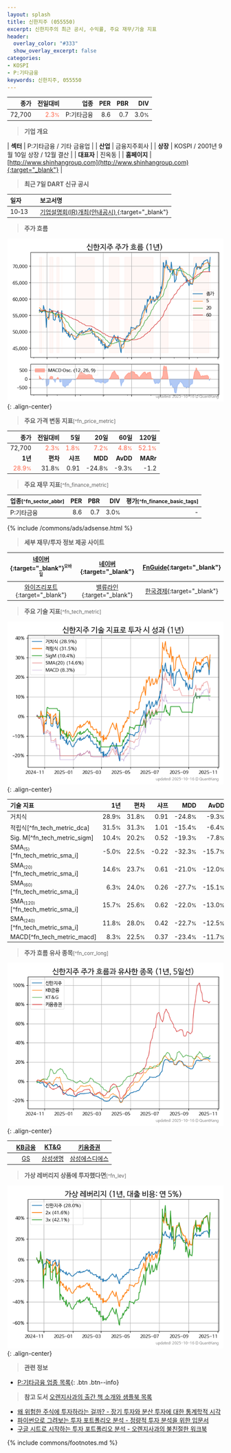 ```yaml
---
layout: splash
title: 신한지주 (055550)
excerpt: 신한지주의 최근 공시, 수익률, 주요 재무/기술 지표
header:
  overlay_color: "#333"
  show_overlay_excerpt: false
categories:
- KOSPI
- P:기타금융
keywords: 신한지주, 055550
---
```


| **종가** | **전일대비** | **업종** | **PER** | **PBR** | **DIV** |
| -------: | -----------: | -------: | ------: | ------: | ------: |
| 72,700 | <span style="color: tomato">2.3<small>%</small></span> | P:기타금융 | 8.6 | 0.7 | 3.0<small>%</small> |

<!-- more -->


> **기업 개요**<a id="company"></a>

| <span style="white-space:nowrap;">**섹터**</span> | P:기타금융 / 기타 금융업 |
| <span style="white-space:nowrap;">**산업**</span> | 금융지주회사 |
| <span style="white-space:nowrap;">**상장**</span> | KOSPI / 2001년 9월 10일 상장 / 12월 결산 |
| <span style="white-space:nowrap;">**대표자**</span> | 진옥동 |
| <span style="white-space:nowrap;">**홈페이지**</span> | [http://www.shinhangroup.com](http://www.shinhangroup.com){:target="_blank"} |


> **최근 7일 DART 신규 공시**<a id="dart"></a>

| **일자** |      | **보고서명** |
| :------- | :--- | :----------- |
| 10&#x2011;13 | | [기업설명회(IR)개최(안내공시)              ](https://dart.fss.or.kr/dsaf001/main.do?rcpNo=20251013800391){:target="_blank"} |


> **주가 흐름**<a id="price"></a>

![055550](/stock/images/055550.png){: .align-center}


> **주요 가격 변동 지표**<small>[^fn_price_metric]</small>

| **종가** | **전일대비** | **5일** | **20일** | **60일** | **120일** |
| -------: | -----------: | ------: | -------: | -------: | --------: |
| 72,700 | <span style="color: tomato">2.3<small>%</small></span> | <span style="color: tomato">1.8<small>%</small></span> | <span style="color: tomato">7.2<small>%</small></span> | <span style="color: tomato">4.8<small>%</small></span> | <span style="color: tomato">52.1<small>%</small></span> |
| **1년** | **편차** | **샤프** | **MDD** | **AvDD** | **MARr** |
| <span style="color: tomato">28.9<small>%</small></span> | 31.8<small>%</small> | 0.91 | -24.8<small>%</small> | -9.3<small>%</small> | -1.2 |


> **주요 재무 지표**<small>[^fn_finance_metric]</small>

| **업종**<small>[^fn_sector_abbr]</small> | **PER** | **PBR** | **DIV** | **평가**<small>[^fn_finance_basic_tags]</small> |
| :--------------------------------------- | ------: | ------: | ------: | ----------------------------------------------: |
| P:기타금융 | 8.6 | 0.7 | 3.0<small>%</small> | - |



{% include /commons/ads/adsense.html %}

> **세부 재무/투자 정보 제공 사이트**

| [네이버](https://m.stock.naver.com/domestic/stock/055550/finance/summary){:target="_blank"}<sup><small>모바일</small></sup> | [네이버](https://finance.naver.com/item/coinfo.naver?code=055550){:target="_blank"} | [FnGuide](https://comp.fnguide.com/SVO2/ASP/SVD_Invest.asp?gicode=A055550&MenuYn=Y){:target="_blank"} |
| :---: | :---: | :---: |
| [와이즈리포트](https://comp.wisereport.co.kr/company/c1040001.aspx?cmp_cd=055550){:target="_blank"} | [밸류라인](https://www.valueline.co.kr/finance/summary/055550){:target="_blank"} | [한국경제](https://markets.hankyung.com/stock/055550/financial-summary){:target="_blank"} |


> **주요 기술 지표**<small>[^fn_tech_metric]</small>


![055550](/stock/images/055550_tech.png){: .align-center}

| **기술 지표** | **1년** | **편차** | **샤프** | **MDD** | **AvDD** |
| :------------ | ------: | -----------: | -------: | ------: | -------: |
| 거치식 | 28.9<small>%</small> | 31.8<small>%</small> | 0.91 | -24.8<small>%</small> | -9.3<small>%</small> |
| 적립식[^fn_tech_metric_dca] | 31.5<small>%</small> | 31.3<small>%</small> | 1.01 | -15.4<small>%</small> | -6.4<small>%</small> |
| Sig. M[^fn_tech_metric_sigm] | 10.4<small>%</small> | 20.2<small>%</small> | 0.52 | -19.3<small>%</small> | -7.8<small>%</small> |
| SMA<small><sub>(5)</sub></small>[^fn_tech_metric_sma_i] | -5.0<small>%</small> | 22.5<small>%</small> | -0.22 | -32.3<small>%</small> | -15.7<small>%</small> |
| SMA<small><sub>(20)</sub></small>[^fn_tech_metric_sma_i] | 14.6<small>%</small> | 23.7<small>%</small> | 0.61 | -21.0<small>%</small> | -12.0<small>%</small> |
| SMA<small><sub>(60)</sub></small>[^fn_tech_metric_sma_i] | 6.3<small>%</small> | 24.0<small>%</small> | 0.26 | -27.7<small>%</small> | -15.1<small>%</small> |
| SMA<small><sub>(120)</sub></small>[^fn_tech_metric_sma_i] | 15.7<small>%</small> | 25.6<small>%</small> | 0.62 | -22.0<small>%</small> | -13.0<small>%</small> |
| SMA<small><sub>(240)</sub></small>[^fn_tech_metric_sma_i] | 11.8<small>%</small> | 28.0<small>%</small> | 0.42 | -22.7<small>%</small> | -12.5<small>%</small> |
| MACD[^fn_tech_metric_macd] | 8.3<small>%</small> | 22.5<small>%</small> | 0.37 | -23.4<small>%</small> | -11.7<small>%</small> |


> **주가 흐름 유사 종목**<a id="corr"></a><small>[^fn_corr_long]</small>

![055550](/stock/images/055550_corr.png){: .align-center}

|       | [KB금융](/105560/) | [KT&G](/033780/) | [키움증권](/039490/) |
| :---: | :------------------------------------: | :------------------------------------: | :------------------------------------: |
|       | [GS](/078930/) | [삼성생명](/032830/) | [삼성에스디에스](/018260/) |


> **가상 레버리지 상품에 투자했다면**<a id="2x"></a><small>[^fn_lev]</small>

![055550](/stock/images/055550_2x.png){: .align-center}


> **관련 정보**

- [P:기타금융 업종 목록](/stats/sector/kospi_업종_기타금융_종목/){: .btn .btn--info}

> **참고 도서** [오렌지사과의 출간 책 소개와 샘플북 목록](https://kongdori.tistory.com/691)

- [왜 위험한 주식에 투자하라는 걸까? - 장기 투자와 분산 투자에 대한 통계학적 시각](https://kongdori.tistory.com/421)
- [파이썬으로 그려보는 투자 포트폴리오 분석  - 정량적 투자 분석을 위한 입문서](https://kongdori.tistory.com/643)
- [구글 시트로 시작하는 투자 포트폴리오 분석 - 오렌지사과의 불친절한 워크북](https://kongdori.tistory.com/449)


{% include commons/footnotes.md %}